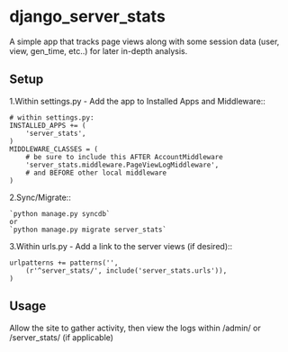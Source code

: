 django_server_stats
===================

A simple app that tracks page views along with some session data (user, view, gen_time, etc..) for later in-depth analysis.


Setup
-----

1.Within settings.py - Add the app to Installed Apps and Middleware::

    # within settings.py:
    INSTALLED_APPS += (
        'server_stats',
    )
    MIDDLEWARE_CLASSES = (
        # be sure to include this AFTER AccountMiddleware
        'server_stats.middleware.PageViewLogMiddleware',
        # and BEFORE other local middleware
    )

2.Sync/Migrate::

    `python manage.py syncdb`
    or
    `python manage.py migrate server_stats`
    
3.Within urls.py - Add a link to the server views (if desired)::

    urlpatterns += patterns('',
        (r'^server_stats/', include('server_stats.urls')),
    )
    

Usage
-----

Allow the site to gather activity, then view the logs within <yoursite>/admin/ or <yoursite>/server_stats/ (if applicable)
